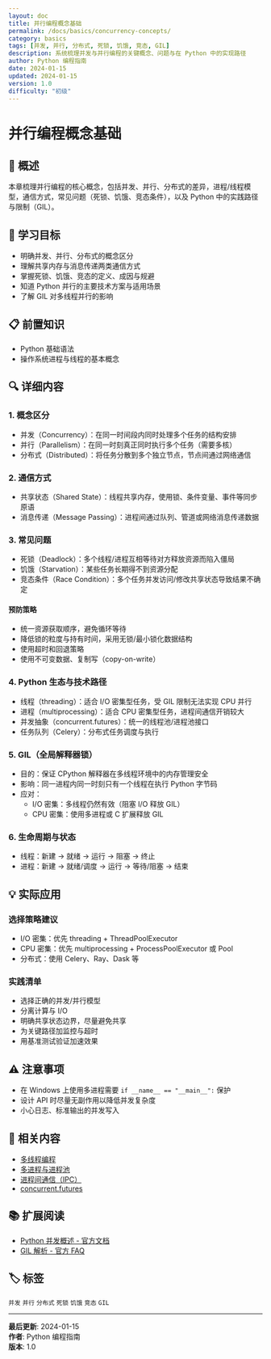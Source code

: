 ```yaml
---
layout: doc
title: 并行编程概念基础
permalink: /docs/basics/concurrency-concepts/
category: basics
tags: [并发, 并行, 分布式, 死锁, 饥饿, 竞态, GIL]
description: 系统梳理并发与并行编程的关键概念、问题与在 Python 中的实现路径
author: Python 编程指南
date: 2024-01-15
updated: 2024-01-15
version: 1.0
difficulty: "初级"
---
```


# 并行编程概念基础

## 📝 概述

本章梳理并行编程的核心概念，包括并发、并行、分布式的差异，进程/线程模型，通信方式，常见问题（死锁、饥饿、竞态条件），以及 Python 中的实践路径与限制（GIL）。

## 🎯 学习目标

- 明确并发、并行、分布式的概念区分
- 理解共享内存与消息传递两类通信方式
- 掌握死锁、饥饿、竞态的定义、成因与规避
- 知道 Python 并行的主要技术方案与适用场景
- 了解 GIL 对多线程并行的影响

## 📋 前置知识

- Python 基础语法
- 操作系统进程与线程的基本概念

## 🔍 详细内容

### 1. 概念区分

- 并发（Concurrency）：在同一时间段内同时处理多个任务的结构安排
- 并行（Parallelism）：在同一时刻真正同时执行多个任务（需要多核）
- 分布式（Distributed）：将任务分散到多个独立节点，节点间通过网络通信

### 2. 通信方式

- 共享状态（Shared State）：线程共享内存，使用锁、条件变量、事件等同步原语
- 消息传递（Message Passing）：进程间通过队列、管道或网络消息传递数据

### 3. 常见问题

- 死锁（Deadlock）：多个线程/进程互相等待对方释放资源而陷入僵局
- 饥饿（Starvation）：某些任务长期得不到资源分配
- 竞态条件（Race Condition）：多个任务并发访问/修改共享状态导致结果不确定

#### 预防策略

- 统一资源获取顺序，避免循环等待
- 降低锁的粒度与持有时间，采用无锁/最小锁化数据结构
- 使用超时和回退策略
- 使用不可变数据、复制写（copy-on-write）

### 4. Python 生态与技术路径

- 线程（threading）：适合 I/O 密集型任务，受 GIL 限制无法实现 CPU 并行
- 进程（multiprocessing）：适合 CPU 密集型任务，进程间通信开销较大
- 并发抽象（concurrent.futures）：统一的线程池/进程池接口
- 任务队列（Celery）：分布式任务调度与执行

### 5. GIL（全局解释器锁）

- 目的：保证 CPython 解释器在多线程环境中的内存管理安全
- 影响：同一进程内同一时刻只有一个线程在执行 Python 字节码
- 应对：
  - I/O 密集：多线程仍然有效（阻塞 I/O 释放 GIL）
  - CPU 密集：使用多进程或 C 扩展释放 GIL

### 6. 生命周期与状态

- 线程：新建 -> 就绪 -> 运行 -> 阻塞 -> 终止
- 进程：新建 -> 就绪/调度 -> 运行 -> 等待/阻塞 -> 结束

## 💡 实际应用

### 选择策略建议

- I/O 密集：优先 threading + ThreadPoolExecutor
- CPU 密集：优先 multiprocessing + ProcessPoolExecutor 或 Pool
- 分布式：使用 Celery、Ray、Dask 等

### 实践清单

- 选择正确的并发/并行模型
- 分离计算与 I/O
- 明确共享状态边界，尽量避免共享
- 为关键路径加监控与超时
- 用基准测试验证加速效果

## ⚠️ 注意事项

- 在 Windows 上使用多进程需要 `if __name__ == "__main__":` 保护
- 设计 API 时尽量无副作用以降低并发复杂度
- 小心日志、标准输出的并发写入

## 🔗 相关内容

- [多线程编程](../multithreading/)
- [多进程与进程池](../multiprocessing/)
- [进程间通信（IPC）](../ipc/)
- [concurrent.futures](../concurrent-futures/)

## 📚 扩展阅读

- [Python 并发概述 - 官方文档](https://docs.python.org/3/library/concurrency.html)
- [GIL 解析 - 官方 FAQ](https://docs.python.org/3/faq/library.html#what-kinds-of-global-value-mutation-are-thread-safe)

## 🏷️ 标签

`并发` `并行` `分布式` `死锁` `饥饿` `竞态` `GIL`

---

**最后更新**: 2024-01-15  
**作者**: Python 编程指南  
**版本**: 1.0